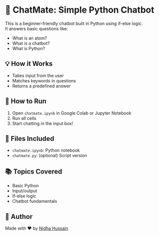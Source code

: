# 🤖 ChatMate: Simple Python Chatbot

This is a beginner-friendly chatbot built in Python using if-else logic.  
It answers basic questions like:

- What is an atom?
- What is a chatbot?
- What is Python?

## 💡 How it Works

- Takes input from the user
- Matches keywords in questions
- Returns a predefined answer

## 🚀 How to Run

1. Open `chatmate.ipynb` in Google Colab or Jupyter Notebook
2. Run all cells
3. Start chatting in the input box!

## 📁 Files Included

- `chatmate.ipynb`: Python notebook
- `chatmate.py`: (optional) Script version

## 📚 Topics Covered

- Basic Python
- Input/output
- If-else logic
- Chatbot fundamentals

## 🔗 Author

Made with ❤️ by [Nidha Hussain](https://github.com/YourUsername)
